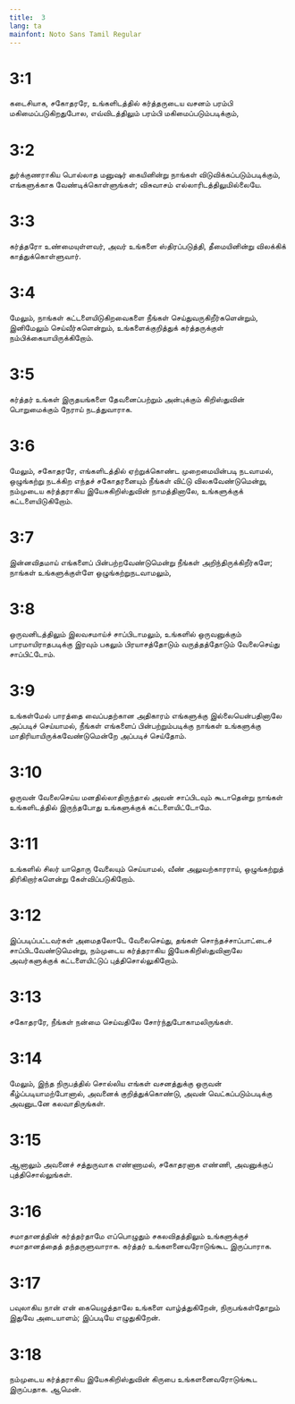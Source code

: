 ```yaml
---
title:  3
lang: ta
mainfont: Noto Sans Tamil Regular
---
```


#  3:1

கடைசியாக, சகோதரரே, உங்களிடத்தில் கர்த்தருடைய வசனம் பரம்பி மகிமைப்படுகிறதுபோல, எவ்விடத்திலும் பரம்பி மகிமைப்படும்படிக்கும்,

#  3:2

துர்க்குணராகிய பொல்லாத மனுஷர் கையினின்று நாங்கள் விடுவிக்கப்படும்படிக்கும், எங்களுக்காக வேண்டிக்கொள்ளுங்கள்; விசுவாசம் எல்லாரிடத்திலுமில்லையே.

#  3:3

கர்த்தரோ உண்மையுள்ளவர், அவர் உங்களை ஸ்திரப்படுத்தி, தீமையினின்று விலக்கிக் காத்துக்கொள்ளுவார்.

#  3:4

மேலும், நாங்கள் கட்டளையிடுகிறவைகளை நீங்கள் செய்துவருகிறீர்களென்றும், இனிமேலும் செய்வீர்களென்றும், உங்களைக்குறித்துக் கர்த்தருக்குள் நம்பிக்கையாயிருக்கிறோம்.

#  3:5

கர்த்தர் உங்கள் இருதயங்களை தேவனைப்பற்றும் அன்புக்கும் கிறிஸ்துவின் பொறுமைக்கும் நேராய் நடத்துவாராக.

#  3:6

மேலும், சகோதரரே, எங்களிடத்தில் ஏற்றுக்கொண்ட முறைமையின்படி நடவாமல், ஒழுங்கற்று நடக்கிற எந்தச் சகோதரனையும் நீங்கள் விட்டு விலகவேண்டுமென்று, நம்முடைய கர்த்தராகிய இயேசுகிறிஸ்துவின் நாமத்தினாலே, உங்களுக்குக் கட்டளையிடுகிறோம்.

#  3:7

இன்னவிதமாய் எங்களைப் பின்பற்றவேண்டுமென்று நீங்கள் அறிந்திருக்கிறீர்களே; நாங்கள் உங்களுக்குள்ளே ஒழுங்கற்றுநடவாமலும்,

#  3:8

ஒருவனிடத்திலும் இலவசமாய்ச் சாப்பிடாமலும், உங்களில் ஒருவனுக்கும் பாரமாயிராதபடிக்கு இரவும் பகலும் பிரயாசத்தோடும் வருத்தத்தோடும் வேலைசெய்து சாப்பிட்டோம்.

#  3:9

உங்கள்மேல் பாரத்தை வைப்பதற்கான அதிகாரம் எங்களுக்கு இல்லையென்பதினாலே அப்படிச் செய்யாமல், நீங்கள் எங்களைப் பின்பற்றும்படிக்கு நாங்கள் உங்களுக்கு மாதிரியாயிருக்கவேண்டுமென்றே அப்படிச் செய்தோம்.

#  3:10

ஒருவன் வேலைசெய்ய மனதில்லாதிருந்தால் அவன் சாப்பிடவும் கூடாதென்று நாங்கள் உங்களிடத்தில் இருந்தபோது உங்களுக்குக் கட்டளையிட்டோமே.

#  3:11

உங்களில் சிலர் யாதொரு வேலையும் செய்யாமல், வீண் அலுவற்காரராய், ஒழுங்கற்றுத் திரிகிறார்களென்று கேள்விப்படுகிறோம்.

#  3:12

இப்படிப்பட்டவர்கள் அமைதலோடே வேலைசெய்து, தங்கள் சொந்தச்சாப்பாட்டைச் சாப்பிடவேண்டுமென்று, நம்முடைய கர்த்தராகிய இயேசுகிறிஸ்துவினாலே அவர்களுக்குக் கட்டளையிட்டுப் புத்திசொல்லுகிறோம்.

#  3:13

சகோதரரே, நீங்கள் நன்மை செய்வதிலே சோர்ந்துபோகாமலிருங்கள்.

#  3:14

மேலும், இந்த நிருபத்தில் சொல்லிய எங்கள் வசனத்துக்கு ஒருவன் கீழ்ப்படியாமற்போனால், அவனைக் குறித்துக்கொண்டு, அவன் வெட்கப்படும்படிக்கு அவனுடனே கலவாதிருங்கள்.

#  3:15

ஆனாலும் அவனைச் சத்துருவாக எண்ணாமல், சகோதரனாக எண்ணி, அவனுக்குப் புத்திசொல்லுங்கள்.

#  3:16

சமாதானத்தின் கர்த்தர்தாமே எப்பொழுதும் சகலவிதத்திலும் உங்களுக்குச் சமாதானத்தைத் தந்தருளுவாராக. கர்த்தர் உங்களனைவரோடுங்கூட இருப்பாராக.

#  3:17

பவுலாகிய நான் என் கையெழுத்தாலே உங்களை வாழ்த்துகிறேன், நிருபங்கள்தோறும் இதுவே அடையாளம்; இப்படியே எழுதுகிறேன்.

#  3:18

நம்முடைய கர்த்தராகிய இயேசுகிறிஸ்துவின் கிருபை உங்களனைவரோடுங்கூட இருப்பதாக. ஆமென்.

